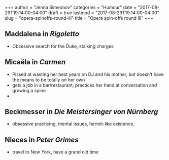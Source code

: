 +++
author = "Jenna Simeonov"
categories = "Humour"
date = "2017-08-29T19:14:00-04:00"
draft = true
lastmod = "2017-08-29T19:14:00-04:00"
slug = "opera-spinoffs-round-iii"
title = "Opera spin-offs round III"
+++

## Maddalena in *Rigoletto*

- Obsessive search for the Duke, stalking charges

## Micaëla in *Carmen*

- Pissed at wasting her best years on DJ and his mother, but doesn't have the means to be totally on her own
- gets a job in a bar/restaurant, practices her hand at conversation and growing a spine
- 

## Beckmesser in *Die Meistersinger von Nürnberg*

- obsessive practicing, mental issues, hermit-like existence, 

## Nieces in *Peter Grimes*

- travel to New York, have a grand old time


